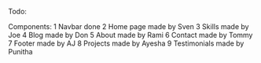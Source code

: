 Todo:


Components:
1 Navbar done
2 Home page made by Sven
3 Skills made by Joe
4 Blog made by Don
5 About made by Rami
6 Contact made by Tommy
7 Footer made by AJ
8 Projects made by Ayesha
9 Testimonials made by Punitha
